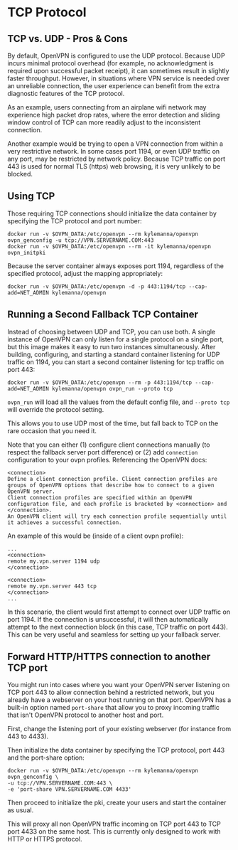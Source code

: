 # TCP Protocol

## TCP vs. UDP - Pros & Cons
By default, OpenVPN is configured to use the UDP protocol.  Because UDP incurs minimal protocol overhead (for example, no acknowledgment is required upon successful packet receipt), it can sometimes result in slightly faster throughput.  However, in situations where VPN service is needed over an unreliable connection, the user experience can benefit from the extra diagnostic features of the TCP protocol.

As an example, users connecting from an airplane wifi network may experience high packet drop rates, where the error detection and sliding window control of TCP can more readily adjust to the inconsistent connection.

Another example would be trying to open a VPN connection from within a very restrictive network. In some cases port 1194, or even UDP traffic on any port, may be restricted by network policy. Because TCP traffic on port 443 is used for normal TLS (https) web browsing, it is very unlikely to be blocked.

## Using TCP
Those requiring TCP connections should initialize the data container by specifying the TCP protocol and port number:

    docker run -v $OVPN_DATA:/etc/openvpn --rm kylemanna/openvpn ovpn_genconfig -u tcp://VPN.SERVERNAME.COM:443
    docker run -v $OVPN_DATA:/etc/openvpn --rm -it kylemanna/openvpn ovpn_initpki

Because the server container always exposes port 1194, regardless of the
specified protocol, adjust the mapping appropriately:

    docker run -v $OVPN_DATA:/etc/openvpn -d -p 443:1194/tcp --cap-add=NET_ADMIN kylemanna/openvpn

## Running a Second Fallback TCP Container
Instead of choosing between UDP and TCP, you can use both. A single instance of OpenVPN can only listen for a single protocol on a single port, but this image makes it easy to run two instances simultaneously. After building, configuring, and starting a standard container listening for UDP traffic on 1194, you can start a second container listening for tcp traffic on port 443:

    docker run -v $OVPN_DATA:/etc/openvpn --rm -p 443:1194/tcp --cap-add=NET_ADMIN kylemanna/openvpn ovpn_run --proto tcp

`ovpn_run` will load all the values from the default config file, and `--proto tcp` will override the protocol setting.

This allows you to use UDP most of the time, but fall back to TCP on the rare occasion that you need it.

Note that you can either (1) configure client connections manually (to respect the fallback server port difference) or (2) add `connection` configuration to your ovpn profiles. Referencing the OpenVPN docs: 

```
<connection>
Define a client connection profile. Client connection profiles are groups of OpenVPN options that describe how to connect to a given OpenVPN server.
Client connection profiles are specified within an OpenVPN configuration file, and each profile is bracketed by <connection> and </connection>.
An OpenVPN client will try each connection profile sequentially until it achieves a successful connection.
```

An example of this would be (inside of a client ovpn profile): 

```
...
<connection>
remote my.vpn.server 1194 udp
</connection>

<connection>
remote my.vpn.server 443 tcp
</connection>
...
```

In this scenario, the client would first attempt to connect over UDP traffic on port 1194. If the connection is unsuccessful, it will then automatically attempt to the next connection block (in this case, TCP traffic on port 443). This can be very useful and seamless for setting up your fallback server.

## Forward HTTP/HTTPS connection to another TCP port
You might run into cases where you want your OpenVPN server listening on TCP port 443 to allow connection behind a restricted network, but you already have a webserver on your host running on that port. OpenVPN has a built-in option named `port-share` that allow you to proxy incoming traffic that isn't OpenVPN protocol to another host and port.

First, change the listening port of your existing webserver (for instance from 443 to 4433).

Then initialize the data container by specifying the TCP protocol, port 443 and the port-share option:

    docker run -v $OVPN_DATA:/etc/openvpn --rm kylemanna/openvpn ovpn_genconfig \
    -u tcp://VPN.SERVERNAME.COM:443 \
    -e 'port-share VPN.SERVERNAME.COM 4433'
    
Then proceed to initialize the pki, create your users and start the container as usual.
    
This will proxy all non OpenVPN traffic incoming on TCP port 443 to TCP port 4433 on the same host. This is currently only designed to work with HTTP or HTTPS protocol.
